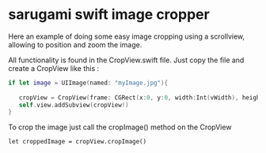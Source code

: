 # sarugami swift image cropper
Here an example of doing some easy image cropping using a scrollview, allowing to position and zoom the image.

All functionality is found in the CropView.swift file. Just copy the file and create a CropView like this :

```swift
if let image = UIImage(named: "myImage.jpg"){
            
   cropView = CropView(frame: CGRect(x:0, y:0, width:Int(vWidth), height:vHeight), image: image)
   self.view.addSubview(cropView!)
}
```

To crop the image just call the cropImage() method on the CropView

```
let croppedImage = cropView.cropImage()
```
